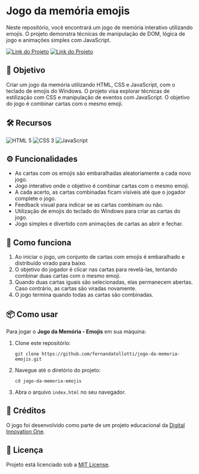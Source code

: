 # Jogo da memória emojis

Neste repositório, você encontrará um jogo de memória interativo utilizando emojis. O projeto demonstra técnicas de manipulação de DOM, lógica de jogo e animações simples com JavaScript.

[![Link do Projeto](https://img.shields.io/badge/▶-000?style=for-the-badge&logo=movie&logoColor=E94D5F)](https://jogo-da-memoria-emojis.netlify.app/)
[![Link do Projeto](https://img.shields.io/badge/Acesse%20o%20Projeto-E94D5F?style=for-the-badge)](https://jogo-da-memoria-emojis.netlify.app/)

## 🎯 Objetivo

Criar um jogo da memória utilizando HTML, CSS e JavaScript, com o teclado de emojis do Windows. O projeto visa explorar técnicas de estilização com CSS e manipulação de eventos com JavaScript. O objetivo do jogo é combinar cartas com o mesmo emoji.

## 🛠️ Recursos
![HTML 5](https://img.shields.io/badge/HTML5-333333?style=for-the-badge&logo=html5)
![CSS 3](https://img.shields.io/badge/CSS3-333333?style=for-the-badge&logo=css3&logoColor=1572B6)
![JavaScript](https://img.shields.io/badge/JavaScript-333333?style=for-the-badge&logo=javascript)

## ⚙️ Funcionalidades 
- As cartas com os emojis são embaralhadas aleatoriamente a cada novo jogo.
- Jogo interativo onde o objetivo é combinar cartas com o mesmo emoji.
- A cada acerto, as cartas combinadas ficam visíveis até que o jogador complete o jogo.
- Feedback visual para indicar se as cartas combinam ou não.
- Utilização de emojis do teclado do Windows para criar as cartas do jogo.
- Jogo simples e divertido com animações de cartas ao abrir e fechar.

## 📝 Como funciona
1. Ao iniciar o jogo, um conjunto de cartas com emojis é embaralhado e distribuído virado para baixo.
2. O objetivo do jogador é clicar nas cartas para revelá-las, tentando combinar duas cartas com o mesmo emoji.
3. Quando duas cartas iguais são selecionadas, elas permanecem abertas. Caso contrário, as cartas são viradas novamente.
4. O jogo termina quando todas as cartas são combinadas.

## 📦 Como usar
Para jogar o **Jogo da Memória - Emojis** em sua máquina:
1. Clone este repositório:
   ```
   git clone https://github.com/fernandatollotti/jogo-da-memoria-emojis.git
2. Navegue até o diretório do projeto:
   ```
   cd jogo-da-memoria-emojis
3. Abra o arquivo `index.html` no seu navegador.

## 🌟 Créditos
O jogo foi desenvolvido como parte de um projeto educacional da [Digital Innovation One](https://web.dio.me/).

## 📜 Licença  
Projeto está licenciado sob a [MIT License](https://github.com/fernandatollotti/jodo-da-memoria-emojis?tab=MIT-1-ov-file).
